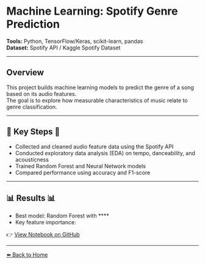 # Machine Learning: Spotify Genre Prediction

**Tools:** Python, TensorFlow/Keras, scikit-learn, pandas  
**Dataset:** Spotify API / Kaggle Spotify Dataset  

---

## Overview
This project builds machine learning models to predict the genre of a song based on its audio features.  
The goal is to explore how measurable characteristics of music relate to genre classification.

---

## 🔑 Key Steps 🔑
- Collected and cleaned audio feature data using the Spotify API  
- Conducted exploratory data analysis (EDA) on tempo, danceability, and acousticness  
- Trained Random Forest and Neural Network models  
- Compared performance using accuracy and F1-score  

---

## 📊 Results 📊
- Best model: Random Forest with ****  
- Key feature importance: 

👉 [View Notebook on GitHub](https://github.com/DataPhil17)

---

[⬅️ Back to Home](../index.md)
